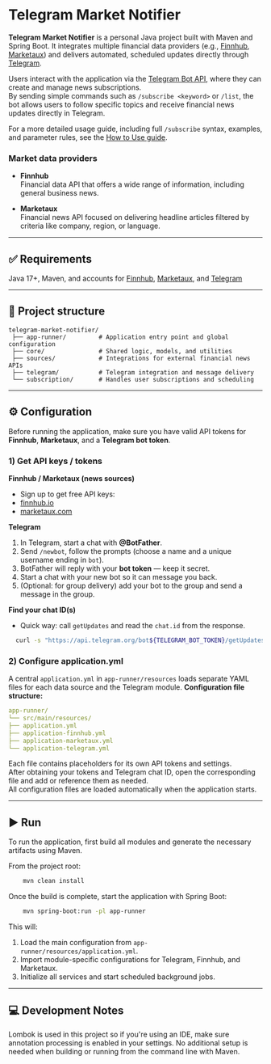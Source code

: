 # Telegram Market Notifier

**Telegram Market Notifier** is a personal Java project built with Maven and Spring Boot.
It integrates multiple financial data providers (e.g., [Finnhub](https://finnhub.io/), [Marketaux](https://www.marketaux.com/))
and delivers automated, scheduled updates directly through [Telegram](https://telegram.org/).

Users interact with the application via the [Telegram Bot API](https://core.telegram.org/bots/api), where they can create and manage news subscriptions.  
By sending simple commands such as `/subscribe <keyword>` or `/list`, the bot allows users to follow specific topics and receive financial news updates directly in Telegram.

For a more detailed usage guide, including full `/subscribe` syntax, examples, and parameter rules, see the [How to Use guide](_docs/how-to-use.md).

### Market data providers 

- **Finnhub**  
Financial data API that offers a wide range of information, including general business news.

- **Marketaux**  
Financial news API focused on delivering headline articles filtered by criteria like company, region, or language.

---

## ✅ Requirements

Java 17+, Maven, and accounts for [Finnhub](https://finnhub.io), [Marketaux](https://marketaux.com), and [Telegram](https://core.telegram.org/bots/api)

---

## 🧩 Project structure

```text
telegram-market-notifier/
 ├── app-runner/         # Application entry point and global configuration
 ├── core/               # Shared logic, models, and utilities
 ├── sources/            # Integrations for external financial news APIs
 ├── telegram/           # Telegram integration and message delivery
 └── subscription/       # Handles user subscriptions and scheduling
```
---

## ⚙️ Configuration

Before running the application, make sure you have valid API tokens for **Finnhub**, **Marketaux**, and a **Telegram bot token**.

### 1) Get API keys / tokens

**Finnhub / Marketaux (news sources)**
- Sign up to get free API keys:
- [finnhub.io](https://finnhub.io)
- [marketaux.com](https://marketaux.com)

**Telegram**
1. In Telegram, start a chat with **@BotFather**.
2. Send `/newbot`, follow the prompts (choose a name and a unique username ending in `bot`).
3. BotFather will reply with your **bot token** — keep it secret.
4. Start a chat with your new bot so it can message you back.
5. (Optional: for group delivery) add your bot to the group and send a message in the group.

**Find your chat ID(s)**
- Quick way: call `getUpdates` and read the `chat.id` from the response.
```bash
  curl -s "https://api.telegram.org/bot${TELEGRAM_BOT_TOKEN}/getUpdates"
```

### 2) Configure application.yml

A central `application.yml` in `app-runner/resources` loads separate YAML files for each data source and the Telegram module.
**Configuration file structure:**

```yaml
app-runner/  
└── src/main/resources/  
├── application.yml  
├── application-finnhub.yml  
├── application-marketaux.yml  
└── application-telegram.yml
```

Each file contains placeholders for its own API tokens and settings.  
After obtaining your tokens and Telegram chat ID, open the corresponding file and add or reference them as needed.  
All configuration files are loaded automatically when the application starts.

---

## ▶️ Run

To run the application, first build all modules and generate the necessary artifacts using Maven.

From the project root:
```bash
    mvn clean install
```

Once the build is complete, start the application with Spring Boot:
```bash
    mvn spring-boot:run -pl app-runner
```

This will:

1. Load the main configuration from `app-runner/resources/application.yml`.
2. Import module-specific configurations for Telegram, Finnhub, and Marketaux.
3. Initialize all services and start scheduled background jobs.

---

## 💻 Development Notes

Lombok is used in this project so if you're using an IDE, make sure annotation processing is enabled in your settings.
No additional setup is needed when building or running from the command line with Maven.
